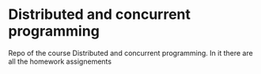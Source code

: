 # Distributed and concurrent programming
Repo of the course Distributed and concurrent programming. In it there are all the homework assignements
